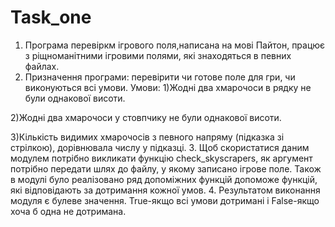 # Task_one
1. Програма перевіркм ігрового поля,написана на мові Пайтон, працює з ріщноманітними ігровими полями, які знаходяться в певних файлах.
2. Призначення програми: перевірити чи готове поле для гри, чи виконуються всі умови.
Умови:
1)Жодні два хмарочоси в рядку не були однакової висоти. 

2)Жодні два хмарочоси у стовпчику не були однакової висоти.

3)Кількість видимих хмарочосів з певного напряму (підказка зі стрілкою), дорівнювала числу у підказці. 
3. Щоб скористатися даним модулем потрібно викликати функцію check_skyscrapers, як аргумент потрібно передати шлях до файлу, у якому записано ігрове поле.
Також в модулі було реалізовано ряд допоміжних функцій допоможе функцій, які відповідають за дотримання кожної  умов.
4. Результатом виконання модуля є булеве значення. True-якщо всі умови дотримані і False-якщо хоча б одна не дотримана.
